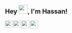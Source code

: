 ## Hey <img src="https://github.com/TheDudeThatCode/TheDudeThatCode/blob/master/Assets/Hi.gif" width="29px" height= "29">, I'm Hassan!

<a href="https://www.facebook.com/MuhammadHassan786110/" target="_blank" rel="noopener noreferrer">
  <img align="left" width="24px" src="https://cdn1.iconfinder.com/data/icons/logotypes/32/square-facebook-256.png"  />
</a>

<a href="https://www.linkedin.com/in/mohdhassandev/" target="_blank" rel="noopener noreferrer">
  <img align="left" width="24px" src="https://cdn2.iconfinder.com/data/icons/social-media-2285/512/1_Linkedin_unofficial_colored_svg-256.png"  />
</a>

<a href="mailto:mohdhassandev@gmail.com" target="_blank" rel="noopener noreferrer">
  <img align="left" width="26px" src="https://cdn1.iconfinder.com/data/icons/google-new-logos-1/32/gmail_new_logo-256.png" />
</a>

<a href="https://www.instagram.com/muhammmadhasssan/" target="_blank" rel="noopener noreferrer">
  <img align="left" width="26px" src="https://www.iconfinder.com/icons/6929237/instagram_icon" />
</a>

